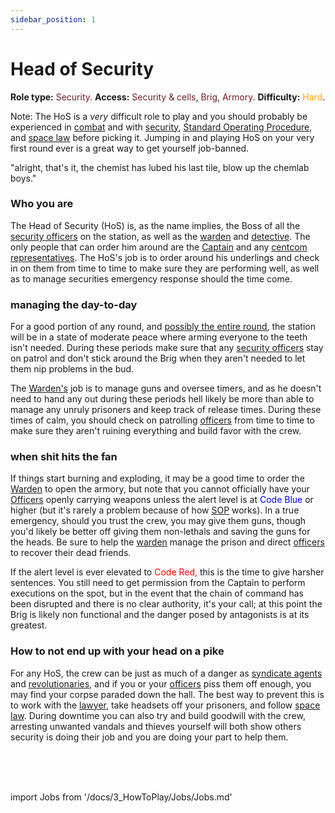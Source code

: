 ```yaml
---
sidebar_position: 1
---
```


# Head of Security
**Role type:** <font color= "#711e25">Security</font>. **Access:** <font color="#711e25">Security & cells</font>, <font color="#711e25">Brig</font>, <font color="#711e25">Armory</font>. **Difficulty:** <font color="Orange">Hard</font>.

Note: The HoS is a *very* difficult role to play and you should probably be experienced in [combat](Combat.md) and with [security](Security.md), [Standard Operating Procedure](\3_HowToPlay\Guides\General_guides\Standard-Operating-Procedure.md), and [space law](Space-Law.md) before picking it. Jumping in and playing HoS on your very first round ever is a great way to get yourself job-banned.

"alright, that's it, the chemist has lubed his last tile, blow up the chemlab boys."


### Who you are

The Head of Security (HoS) is, as the name implies, the Boss of all the [security officers](\3_HowToPlay\Jobs\Security_roles\Security-Officer.md) on the station, as well as the [warden](\3_HowToPlay\Jobs\Security_roles\Warden.md) and [detective](\3_HowToPlay\Jobs\Security_roles\Detective.md). The only people that can order him around are the [Captain](\3_HowToPlay\Jobs\Command_roles\Captain.md) and any [centcom representatives](\3_HowToPlay\Jobs\Protagonist_roles\Centcom_roles\Central-Command-Officer.md). The HoS's job is to order around his underlings and check in on them from time to time to make sure they are performing well, as well as to manage securities emergency response should the time come.



### managing the day-to-day

For a good portion of any round, and [possibly the entire round](\4_Univers\Other\Jokes\So-close-to-impossible-that-it-might-as-well-not-even-exist.md), the station will be in a state of moderate peace where arming everyone to the teeth isn't needed. During these periods make sure that any [security officers](\3_HowToPlay\Jobs\Security_roles\Security-Officer.md) stay on patrol and don't stick around the Brig when they aren't needed to let them nip problems in the bud.

The [Warden's](\3_HowToPlay\Jobs\Security_roles\Warden.md) job is to manage guns and oversee timers, and as he doesn't need to hand any out during these periods hell likely be more than able to manage any unruly prisoners and keep track of release times. During these times of calm, you should check on patrolling [officers](\3_HowToPlay\Jobs\Security_roles\Security-Officer.md) from time to time to make sure they aren't ruining everything and build favor with the crew.

### when shit hits the fan

If things start burning and exploding, it may be a good time to order the [Warden](\3_HowToPlay\Jobs\Security_roles\Warden.md) to open the armory, but note that you cannot officially have your [Officers](\3_HowToPlay\Jobs\Security_roles\Security-Officer.md) openly carrying weapons unless the alert level is at <font color= "blue">Code Blue</font> or higher (but it's rarely a problem because of how [SOP](\3_HowToPlay\Guides\General_guides\Standard-Operating-Procedure.md) works). In a true emergency, should you trust the crew, you may give them guns, though you'd likely be better off giving them non-lethals and saving the guns for the heads. Be sure to help the [warden](\3_HowToPlay\Jobs\Security_roles\Warden.md) manage the prison and direct [officers](\3_HowToPlay\Jobs\Security_roles\Security-Officer.md) to recover their dead friends.

If the alert level is ever elevated to <font color= "red">Code Red,</font> this is the time to give harsher sentences. You still need to get permission from the Captain to perform executions on the spot, but in the event that the chain of command has been disrupted and there is no clear authority, it's your call; at this point the Brig is likely non functional and the danger posed by antagonists is at its greatest.



### How to not end up with your head on a pike

For any HoS, the crew can be just as much of a danger as [syndicate agents](\3_HowToPlay\Jobs\Antagonist_roles\Traitor.md) and [revolutionaries](Cargonia.md), and if you or your [officers](Security.md) piss them off enough, you may find your corpse paraded down the hall. The best way to prevent this is to work with the [lawyer](\3_HowToPlay\Jobs\Security_roles\Lawyer.md), take headsets off your prisoners, and follow [space law](Space-Law.md). During downtime you can also try and build goodwill with the crew, arresting unwanted vandals and thieves yourself will both show others security is doing their job and you are doing your part to help them.

  <br/>
<br/>
<br/>

import Jobs from '/docs/3_HowToPlay/Jobs/Jobs.md'

<Jobs />

